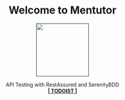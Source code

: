 <div align="center">
  <h1>Welcome to Mentutor</h1>

<a href="">
    <img src="./todoist-logo.png" width="144" height="144">
  </a>

  <p align="center">
    API Testing with RestAssured and SerenityBDD
    <br />
    <a href="https://developer.todoist.com/"><strong>| TODOIST |</strong></a>
    <br />
    <br />
  </p>
</div>
